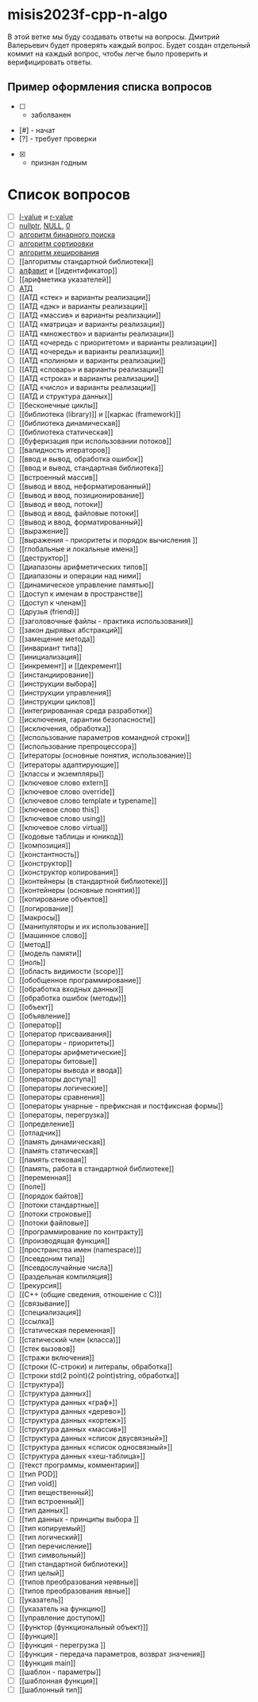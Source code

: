 # misis2023f-cpp-n-algo
В этой ветке мы буду создавать ответы на вопросы. Дмитрий Валерьевич будет проверять каждый вопрос. Будет создан отдельный коммит на каждый вопрос, чтобы легче было проверить и верифицировать ответы.

## Пример оформления списка вопросов

- [ ] - заболванен
- [#] - начат
- [?] - требует проверки
- [X] - признан годным

# Список вопросов

- [ ] [l-value](l-value.md) и [r-value](r-value.md)
- [ ] [nullptr](nullptr.md), [NULL](NULL.md), [0](0.md)
- [ ] [алгоритм бинарного поиска](алгоритм%20бинарного%20поиска.md)
- [ ] [алгоритм сортировки](алгоритм%20сортировки.md)
- [ ] [алгоритм хеширования](хеширование.md)
- [ ] [[алгоритмы стандартной библиотеки]]
- [ ] [алфавит](алфавит.md) и [[идентификатор]]
- [ ] [[арифметика указателей]]
- [ ] [АТД](АТД.md)
- [ ] [[АТД «cтек» и варианты реализации]]
- [ ] [[АТД «дэк» и варианты реализации]]
- [ ] [[АТД «массив» и варианты реализации]]
- [ ] [[АТД «матрица» и варианты реализации]]
- [ ] [[АТД «множество» и варианты реализации]]
- [ ] [[АТД «очередь с приоритетом» и варианты реализации]]
- [ ] [[АТД «очередь» и варианты реализации]]
- [ ] [[АТД «полином» и варианты реализации]]
- [ ] [[АТД «словарь» и варианты реализации]]
- [ ] [[АТД «строка» и варианты реализации]]
- [ ] [[АТД «число» и варианты реализации]]
- [ ] [[АТД и структура данных]]
- [ ] [[бесконечные циклы]]
- [ ] [[библиотека (library)]] и [[каркас (framework)]]
- [ ] [[библиотека динамическая]]
- [ ] [[библиотека статическая]]
- [ ] [[буферизация при использовании потоков]]
- [ ] [[валидность итераторов]]
- [ ] [[ввод и вывод, обработка ошибок]]
- [ ] [[ввод и вывод, стандартная библиотека]]
- [ ] [[встроенный массив]]
- [ ] [[вывод и ввод, неформатированный]]
- [ ] [[вывод и ввод, позиционирование]]
- [ ] [[вывод и ввод, потоки]]
- [ ] [[вывод и ввод, файловые потоки]]
- [ ] [[вывод и ввод, форматированный]]
- [ ] [[выражение]]
- [ ] [[выражения - приоритеты и порядок вычисления ]]
- [ ] [[глобальные и локальные имена]]
- [ ] [[деструктор]]
- [ ] [[диапазоны арифметических типов]]
- [ ] [[диапазоны и операции над ними]]
- [ ] [[динамическое управление памятью]]
- [ ] [[доступ к именам в пространстве]]
- [ ] [[доступ к членам]]
- [ ] [[друзья (friend)]]
- [ ] [[заголовочные файлы - практика использования]]
- [ ] [[закон дырявых абстракций]]
- [ ] [[замещение метода]]
- [ ] [[инвариант типа]]
- [ ] [[инициализация]]
- [ ] [[инкремент]] и [[декремент]]
- [ ] [[инстанциирование]]
- [ ] [[инструкции выбора]]
- [ ] [[инструкции управления]]
- [ ] [[инструкции циклов]]
- [ ] [[интегрированная среда разработки]]
- [ ] [[исключения, гарантии безопасности]]
- [ ] [[исключения, обработка]]
- [ ] [[использование параметров командной строки]]
- [ ] [[использование препроцессора]]
- [ ] [[итераторы (основные понятия, использование)]]
- [ ] [[итераторы адаптирующие]]
- [ ] [[классы и экземпляры]]
- [ ] [[ключевое слово extern]]
- [ ] [[ключевое слово override]]
- [ ] [[ключевое слово template и typename]]
- [ ] [[ключевое слово this]]
- [ ] [[ключевое слово using]]
- [ ] [[ключевое слово virtual]]
- [ ] [[кодовые таблицы и юникод]]
- [ ] [[композиция]]
- [ ] [[константность]]
- [ ] [[конструктор]]
- [ ] [[конструктор копирования]]
- [ ] [[контейнеры (в стандартной библиотеке)]]
- [ ] [[контейнеры (основные понятия)]]
- [ ] [[копирование объектов]]
- [ ] [[логирование]]
- [ ] [[макросы]]
- [ ] [[манипуляторы и их использование]]
- [ ] [[машинное слово]]
- [ ] [[метод]]
- [ ] [[модель памяти]]
- [ ] [[ноль]]
- [ ] [[область видимости (scope)]]
- [ ] [[обобщенное программирование]]
- [ ] [[обработка входных данных]]
- [ ] [[обработка ошибок (методы)]]
- [ ] [[объект]]
- [ ] [[объявление]]
- [ ] [[оператор]]
- [ ] [[оператор присваивания]]
- [ ] [[операторы - приоритеты]]
- [ ] [[операторы арифметические]]
- [ ] [[операторы битовые]]
- [ ] [[операторы вывода и ввода]]
- [ ] [[операторы доступа]]
- [ ] [[операторы логические]]
- [ ] [[операторы сравнения]]
- [ ] [[операторы унарные - префиксная и постфиксная формы]]
- [ ] [[операторы, перегрузка]] 
- [ ] [[определение]]
- [ ] [[отладчик]]
- [ ] [[память динамическая]]
- [ ] [[память статическая]]
- [ ] [[память стековая]]
- [ ] [[память, работа в стандартной библиотеке]]
- [ ] [[переменная]]
- [ ] [[поле]]
- [ ] [[порядок байтов]]
- [ ] [[потоки стандартные]]
- [ ] [[потоки строковые]]
- [ ] [[потоки файловые]]
- [ ] [[программирование по контракту]]
- [ ] [[производящая функция]]
- [ ] [[пространства имен (namespace)]]
- [ ] [[псевдоним типа]]
- [ ] [[псевдослучайные числа]]
- [ ] [[раздельная компиляция]]
- [ ] [[рекурсия]]
- [ ] [[С++ (общие сведения, отношение с С)]]
- [ ] [[связывание]]
- [ ] [[специализация]]
- [ ] [[ссылка]]
- [ ] [[статическая переменная]]
- [ ] [[статический член (класса)]]
- [ ] [[стек вызовов]]
- [ ] [[стражи включения]]
- [ ] [[строки (С-строки) и литералы, обработка]]
- [ ] [[строки std(2 point)(2 point)string, обработка]]
- [ ] [[структура]]
- [ ] [[структура данных]]
- [ ] [[структура данных «граф»]]
- [ ] [[структура данных «дерево»]]
- [ ] [[структура данных «кортеж»]]
- [ ] [[структура данных «массив»]]
- [ ] [[структура данных «список двусвязный»]]
- [ ] [[структура данных «список односвязный»]]
- [ ] [[структура данных «хеш-таблица»]]
- [ ] [[текст программы, комментарии]]
- [ ] [[тип POD]]
- [ ] [[тип void]]
- [ ] [[тип вещественный]]
- [ ] [[тип встроенный]]
- [ ] [[тип данных]]
- [ ] [[тип данных - принципы выбора ]]
- [ ] [[тип копируемый]]
- [ ] [[тип логический]]
- [ ] [[тип перечисление]]
- [ ] [[тип символьный]]
- [ ] [[тип стандартной библиотеки]]
- [ ] [[тип целый]]
- [ ] [[типов преобразования неявные]]
- [ ] [[типов преобразования явные]]
- [ ] [[указатель]]
- [ ] [[указатель на функцию]]
- [ ] [[управление доступом]]
- [ ] [[функтор (функциональный объект)]]
- [ ] [[функция]]
- [ ] [[функция - перегрузка ]]
- [ ] [[функция - передача параметров, возврат значения]]
- [ ] [[функция main]]
- [ ] [[шаблон - параметры]]
- [ ] [[шаблонная функция]]
- [ ] [[шаблонный тип]]
